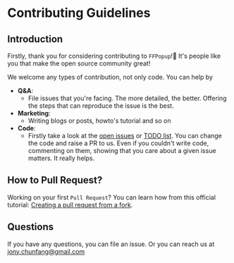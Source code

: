 # Contributing Guidelines

## Introduction
Firstly, thank you for considering contributing to `FFPopup`!👋 It's people like you that make the open source community great! 

We welcome any types of contribution, not only code. You can help by

- **Q&A**:
	- File issues that you're facing. The more detailed, the better. Offering the steps that can reproduce the issue is the best.
- **Marketing**: 
	- Writing blogs or posts, howto's tutorial and so on
- **Code**: 
	- Firstly take a look at the [open issues](https://github.com/JonyFang/FFPopup/issues) or [TODO list](https://github.com/JonyFang/FFPopup#todo-list). You can change the code and raise a PR to us. Even if you couldn't write code, commenting on them, showing that you care about a given issue matters. It really helps.

## How to Pull Request?

Working on your first `Pull Request`? You can learn how from this official tutorial: [Creating a pull request from a fork](https://help.github.com/articles/creating-a-pull-request-from-a-fork/).

## Questions

If you have any questions, you can file an issue. Or you can reach us at jony.chunfang@gmail.com





